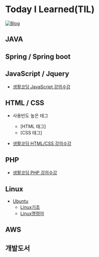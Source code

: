 # Today I Learned(TIL)
[![Blog](https://img.shields.io/badge/Blog-bomcoding.github.io-green.svg)](https://bomcoding.github.io/)

## JAVA

## Spring / Spring boot

## JavaScript / Jquery
* [생활코딩 JavaScript 강의수강](https://github.com/bomcoding/TIL/blob/master/Javascript/javascript_Basic.md)

## HTML / CSS
* 사용빈도 높은 태그
	* [HTML 태그]
	* [CSS 태그]
  
* [생활코딩 HTML/CSS 강의수강](https://github.com/bomcoding/TIL/tree/master/HTML%2C%20CSS/LifeCoding%20Web%20Study)

## PHP
* [생활코딩 PHP 강의수강](https://github.com/bomcoding/TIL/tree/master/PHP/LifeCoding%20PHP)

## Linux
* [Ubuntu](https://github.com/bomcoding/TIL/blob/master/Linux/Ubuntu)
	* [Linux기초](https://github.com/bomcoding/TIL/blob/master/Linux/Ubuntu/Linux_Basic.md)
	* [Linux명령어](https://github.com/bomcoding/TIL/blob/master/Linux/Ubuntu/Linux_Command.md)

## AWS

## 개발도서
